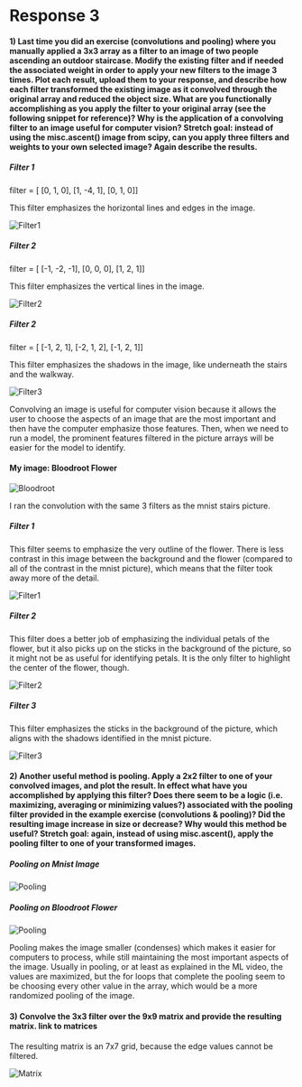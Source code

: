 # Response 3
#### 1) Last time you did an exercise (convolutions and pooling) where you manually applied a 3x3 array as a filter to an image of two people ascending an outdoor staircase. Modify the existing filter and if needed the associated weight in order to apply your new filters to the image 3 times. Plot each result, upload them to your response, and describe how each filter transformed the existing image as it convolved through the original array and reduced the object size. What are you functionally accomplishing as you apply the filter to your original array (see the following snippet for reference)? Why is the application of a convolving filter to an image useful for computer vision? Stretch goal: instead of using the misc.ascent() image from scipy, can you apply three filters and weights to your own selected image? Again describe the results.
##### Filter 1
filter = [ [0, 1, 0], [1, -4, 1], [0, 1, 0]]

This filter emphasizes the horizontal lines and edges in the image.

![Filter1](https://sglott.github.io/Data310_workbook/Filter1.png)

##### Filter 2
filter = [ [-1, -2, -1], [0, 0, 0], [1, 2, 1]]

This filter emphasizes the vertical lines in the image.

![Filter2](https://sglott.github.io/Data310_workbook/Filter2.png)


##### Filter 2
filter = [ [-1, 2, 1], [-2, 1, 2], [-1, 2, 1]]

This filter emphasizes the shadows in the image, like underneath the stairs and the walkway. 

![Filter3](https://sglott.github.io/Data310_workbook/Filter3.png)


Convolving an image is useful for computer vision because it allows the user to choose the aspects of an image that are the most important and then have the computer emphasize those features. Then, when we need to run a model, the prominent features filtered in the picture arrays will be easier for the model to identify. 

#### My image: Bloodroot Flower
![Bloodroot](https://sglott.github.io/Data310_workbook/Bloodroot.png)

I ran the convolution with the same 3 filters as the mnist stairs picture. 

##### Filter 1
This filter seems to emphasize the very outline of the flower. There is less contrast in this image between the background and the flower (compared to all of the contrast in the mnist picture), which means that the filter took away more of the detail.

![Filter1](https://sglott.github.io/Data310_workbook/Filter1b.png)
##### Filter 2
This filter does a better job of emphasizing the individual petals of the flower, but it also picks up on the sticks in the background of the picture, so it might not be as useful for identifying petals. It is the only filter to highlight the center of the flower, though.

![Filter2](https://sglott.github.io/Data310_workbook/Filter2bpng.png)
##### Filter 3
This filter emphasizes the sticks in the background of the picture, which aligns with the shadows identified in the mnist picture.

![Filter3](https://sglott.github.io/Data310_workbook/Filter3b.png)


#### 2) Another useful method is pooling. Apply a 2x2 filter to one of your convolved images, and plot the result. In effect what have you accomplished by applying this filter? Does there seem to be a logic (i.e. maximizing, averaging or minimizing values?) associated with the pooling filter provided in the example exercise (convolutions & pooling)? Did the resulting image increase in size or decrease? Why would this method be useful? Stretch goal: again, instead of using misc.ascent(), apply the pooling filter to one of your transformed images.
##### Pooling on Mnist Image

![Pooling](https://sglott.github.io/Data310_workbook/Poolingmnist.png)

##### Pooling on Bloodroot Flower

![Pooling](https://sglott.github.io/Data310_workbook/Poolingb.png)

Pooling makes the image smaller (condenses) which makes it easier for computers to process, while still maintaining the most important aspects of the image. Usually in pooling, or at least as explained in the ML video, the values are maximized, but the for loops that complete the pooling seem to be choosing every other value in the array, which would be a more randomized pooling of the image. 
#### 3) Convolve the 3x3 filter over the 9x9 matrix and provide the resulting matrix. link to matrices

The resulting matrix is an 7x7 grid, because the edge values cannot be filtered.


![Matrix](https://sglott.github.io/Data310_workbook/Matrix.png)
